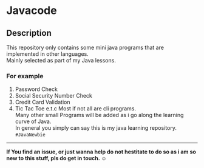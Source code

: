# Javacode
## Description
This repository only contains some mini java programs that are implemented in other languages.  
Mainly selected as part of my Java lessons.  
### For example
1. Password Check
2. Social Security Number Check
3. Credit Card Validation
4. Tic Tac Toe e.t.c 
Most if not all are cli programs.  
Many other small Programs will be added as i go along the learning curve of Java.  
In general you simply can say this is my java learning repository.
 `#JavaNewbie`  
 
 ---
 
**If You find an issue, or just wanna help do not hestitate to do so as i am so new to this stuff, pls do get in touch. :relaxed:**
